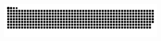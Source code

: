<picture>
  <source media="(prefers-color-scheme: dark)" srcset="https://raw.githubusercontent.com/Ziwei-Niu/Ziwei-Niu/output/github-contribution-grid-snake-dark.svg">
  <source media="(prefers-color-scheme: light)" srcset="https://raw.githubusercontent.com/Ziwei-Niu/Ziwei-Niu/output/github-contribution-grid-snake.svg">
  <img alt="github contribution grid snake animation" src="https://raw.githubusercontent.com/Ziwei-Niu/Ziwei-Niu/output/github-contribution-grid-snake.svg">
</picture>
